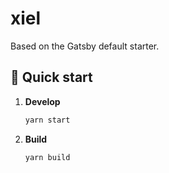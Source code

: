 # xiel

Based on the Gatsby default starter.

## 🚀 Quick start

1.  **Develop**

    ```sh
    yarn start
    ```

2.  **Build**

    ```sh
    yarn build
    ```
